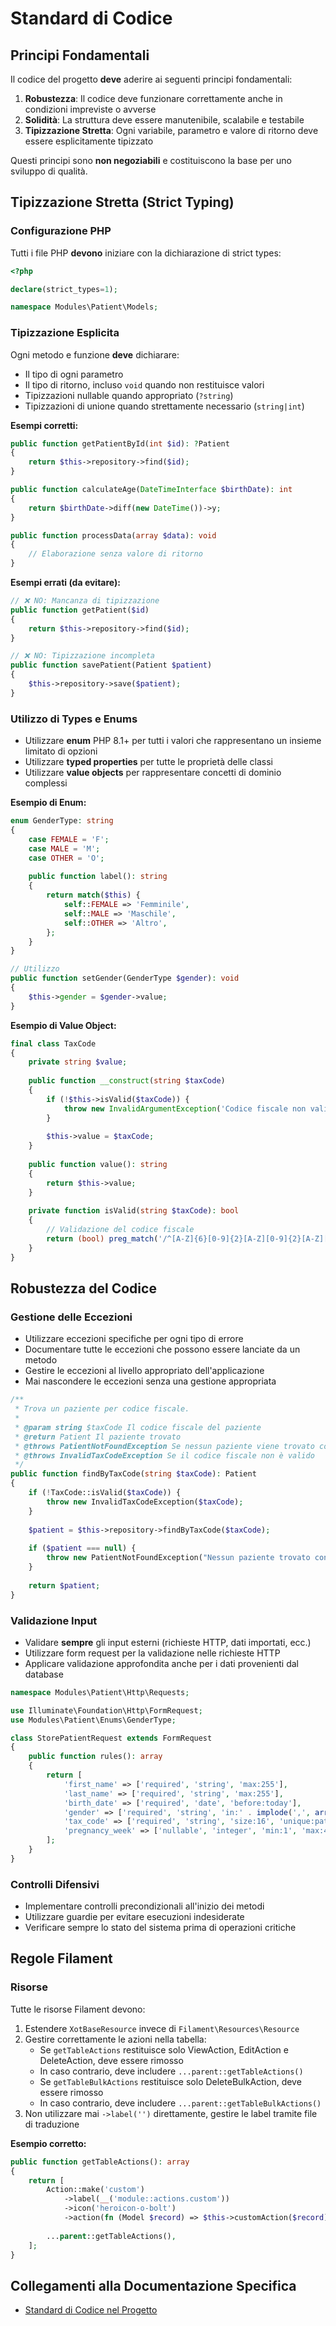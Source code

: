 # Standard di Codice

## Principi Fondamentali

Il codice del progetto **deve** aderire ai seguenti principi fondamentali:

1. **Robustezza**: Il codice deve funzionare correttamente anche in condizioni impreviste o avverse
2. **Solidità**: La struttura deve essere manutenibile, scalabile e testabile
3. **Tipizzazione Stretta**: Ogni variabile, parametro e valore di ritorno deve essere esplicitamente tipizzato

Questi principi sono **non negoziabili** e costituiscono la base per uno sviluppo di qualità.

## Tipizzazione Stretta (Strict Typing)

### Configurazione PHP

Tutti i file PHP **devono** iniziare con la dichiarazione di strict types:

```php
<?php

declare(strict_types=1);

namespace Modules\Patient\Models;
```

### Tipizzazione Esplicita

Ogni metodo e funzione **deve** dichiarare:
- Il tipo di ogni parametro
- Il tipo di ritorno, incluso `void` quando non restituisce valori
- Tipizzazioni nullable quando appropriato (`?string`)
- Tipizzazioni di unione quando strettamente necessario (`string|int`)

**Esempi corretti:**

```php
public function getPatientById(int $id): ?Patient
{
    return $this->repository->find($id);
}

public function calculateAge(DateTimeInterface $birthDate): int
{
    return $birthDate->diff(new DateTime())->y;
}

public function processData(array $data): void
{
    // Elaborazione senza valore di ritorno
}
```

**Esempi errati (da evitare):**

```php
// ❌ NO: Mancanza di tipizzazione
public function getPatient($id)
{
    return $this->repository->find($id);
}

// ❌ NO: Tipizzazione incompleta
public function savePatient(Patient $patient)
{
    $this->repository->save($patient);
}
```

### Utilizzo di Types e Enums

- Utilizzare **enum** PHP 8.1+ per tutti i valori che rappresentano un insieme limitato di opzioni
- Utilizzare **typed properties** per tutte le proprietà delle classi
- Utilizzare **value objects** per rappresentare concetti di dominio complessi

**Esempio di Enum:**

```php
enum GenderType: string
{
    case FEMALE = 'F';
    case MALE = 'M';
    case OTHER = 'O';
    
    public function label(): string
    {
        return match($this) {
            self::FEMALE => 'Femminile',
            self::MALE => 'Maschile',
            self::OTHER => 'Altro',
        };
    }
}

// Utilizzo
public function setGender(GenderType $gender): void
{
    $this->gender = $gender->value;
}
```

**Esempio di Value Object:**

```php
final class TaxCode
{
    private string $value;
    
    public function __construct(string $taxCode)
    {
        if (!$this->isValid($taxCode)) {
            throw new InvalidArgumentException('Codice fiscale non valido');
        }
        
        $this->value = $taxCode;
    }
    
    public function value(): string
    {
        return $this->value;
    }
    
    private function isValid(string $taxCode): bool
    {
        // Validazione del codice fiscale
        return (bool) preg_match('/^[A-Z]{6}[0-9]{2}[A-Z][0-9]{2}[A-Z][0-9]{3}[A-Z]$/', $taxCode);
    }
}
```

## Robustezza del Codice

### Gestione delle Eccezioni

- Utilizzare eccezioni specifiche per ogni tipo di errore
- Documentare tutte le eccezioni che possono essere lanciate da un metodo
- Gestire le eccezioni al livello appropriato dell'applicazione
- Mai nascondere le eccezioni senza una gestione appropriata

```php
/**
 * Trova un paziente per codice fiscale.
 *
 * @param string $taxCode Il codice fiscale del paziente
 * @return Patient Il paziente trovato
 * @throws PatientNotFoundException Se nessun paziente viene trovato con il codice fiscale specificato
 * @throws InvalidTaxCodeException Se il codice fiscale non è valido
 */
public function findByTaxCode(string $taxCode): Patient
{
    if (!TaxCode::isValid($taxCode)) {
        throw new InvalidTaxCodeException($taxCode);
    }
    
    $patient = $this->repository->findByTaxCode($taxCode);
    
    if ($patient === null) {
        throw new PatientNotFoundException("Nessun paziente trovato con codice fiscale: {$taxCode}");
    }
    
    return $patient;
}
```

### Validazione Input

- Validare **sempre** gli input esterni (richieste HTTP, dati importati, ecc.)
- Utilizzare form request per la validazione nelle richieste HTTP
- Applicare validazione approfondita anche per i dati provenienti dal database

```php
namespace Modules\Patient\Http\Requests;

use Illuminate\Foundation\Http\FormRequest;
use Modules\Patient\Enums\GenderType;

class StorePatientRequest extends FormRequest
{
    public function rules(): array
    {
        return [
            'first_name' => ['required', 'string', 'max:255'],
            'last_name' => ['required', 'string', 'max:255'],
            'birth_date' => ['required', 'date', 'before:today'],
            'gender' => ['required', 'string', 'in:' . implode(',', array_column(GenderType::cases(), 'value'))],
            'tax_code' => ['required', 'string', 'size:16', 'unique:patients,tax_code'],
            'pregnancy_week' => ['nullable', 'integer', 'min:1', 'max:45'],
        ];
    }
}
```

### Controlli Difensivi

- Implementare controlli precondizionali all'inizio dei metodi
- Utilizzare guardie per evitare esecuzioni indesiderate
- Verificare sempre lo stato del sistema prima di operazioni critiche

## Regole Filament

### Risorse

Tutte le risorse Filament devono:

1. Estendere `XotBaseResource` invece di `Filament\Resources\Resource`
2. Gestire correttamente le azioni nella tabella:
   - Se `getTableActions` restituisce solo ViewAction, EditAction e DeleteAction, deve essere rimosso
   - In caso contrario, deve includere `...parent::getTableActions()`
   - Se `getTableBulkActions` restituisce solo DeleteBulkAction, deve essere rimosso
   - In caso contrario, deve includere `...parent::getTableBulkActions()`
3. Non utilizzare mai `->label('')` direttamente, gestire le label tramite file di traduzione

**Esempio corretto:**

```php
public function getTableActions(): array
{
    return [
        Action::make('custom')
            ->label(__('module::actions.custom'))
            ->icon('heroicon-o-bolt')
            ->action(fn (Model $record) => $this->customAction($record)),
            
        ...parent::getTableActions(),
    ];
}
```

## Collegamenti alla Documentazione Specifica

- [Standard di Codice nel Progetto](../../../../docs/standard-codice.md) 
